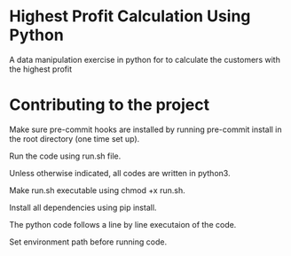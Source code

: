 # Highest Profit Calculation Using Python
A data manipulation exercise in python for to calculate the customers with the highest profit

# Contributing to the project  

Make sure pre-commit hooks are installed by running pre-commit install in the root directory (one time set up).  

Run the code using run.sh file.  

Unless otherwise indicated, all codes are written in python3.  

Make run.sh executable using chmod +x run.sh.  

Install all dependencies using pip install.  

The python code follows a line by line executaion of the code.  

Set environment path before running code.  
